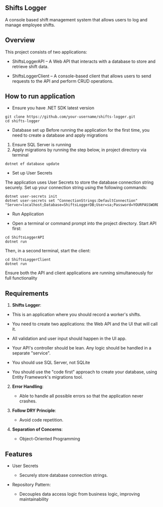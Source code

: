 ## Shifts Logger

A console based shift management system that allows users to log and manage employee shifts.

## Overview

This project consists of two applications:

- ShiftsLoggerAPI – A Web API that interacts with a database to store and retrieve shift data.

- ShiftsLoggerClient – A console-based client that allows users to send requests to the API and perform CRUD operations.

## How to run application

- Ensure you have .NET SDK latest version

```
git clone https://github.com/your-username/shifts-logger.git
cd shifts-logger
```

- Database set up
  Before running the application for the first time, you need to create a database and apply migrations

1. Ensure SQL Server is running
2. Apply migrations by running the step below, in project directory via terminal

```
dotnet ef database update
```

- Set up User Secrets

The application uses User Secrets to store the database connection string securely. Set up your connection string using the following commands:

```
dotnet user-secrets init
dotnet user-secrets set "ConnectionStrings:DefaultConnection" "Server=localhost;Database=ShiftsLoggerDB;User=sa;Password=YOURPASSWORD;Encrypt=True;TrustServerCertificate=True"

```

- Run Application

- Open a terminal or command prompt into the project directory.
  Start API first:

```
cd ShiftsLoggerAPI
dotnet run

```

Then, in a second terminal, start the client:

```
cd ShiftsLoggerClient
dotnet run
```

Ensure both the API and client applications are running simultaneously for full functionality

## Requirements

1. **Shifts Logger**:

- This is an application where you should record a worker's shifts.

- You need to create two applications: the Web API and the UI that will call it.

- All validation and user input should happen in the UI app.

- Your API's controller should be lean. Any logic should be handled in a separate "service".

- You should use SQL Server, not SQLite

- You should use the "code first" approach to create your database, using Entity Framework's migrations tool.

2. **Error Handling**:

   - Able to handle all possible errors so that the application never crashes.

3. **Follow DRY Principle**:

   - Avoid code repetition.

4. **Separation of Concerns**:

   - Object-Oriented Programming

## Features

- User Secrets

  - Securely store database connection strings.

- Repository Pattern:

  - Decouples data access logic from business logic, improving maintainability
